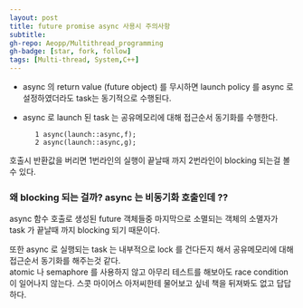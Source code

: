 ```yaml
---
layout: post
title: future promise async 사용시 주의사항
subtitle:
gh-repo: Aeopp/Multithread_programming
gh-badge: [star, fork, follow]
tags: [Multi-thread, System,C++]
---
```


* async 의 return value (future object) 를 무시하면  launch policy 를 async 로 설정하였더라도 task는  동기적으로 수행된다. 
* async 로 launch 된 task 는 공유메모리에 대해 접근순서 동기화를 수행한다.

         1 async(launch::async,f);
         2 async(launch::async,g);

호출시 반환값을 버리면 1번라인의 실행이 끝날때 까지 2번라인이 blocking 되는걸 볼 수 있다.
### 왜 blocking 되는 걸까? async 는 비동기화 호출인데 ?? 
async 함수 호출로 생성된 future 객체들중 마지막으로 소멸되는 객체의 소멸자가 task 가 끝날때 까지 blocking 되기 때문이다.


또한 async 로 실행되는 task 는 내부적으로 lock 를 건다든지 해서 공유메모리에 대해 접근순서 동기화를 해주는것 같다.  
atomic 나 semaphore 를 사용하지 않고 아무리 테스트를 해보아도 race condition 이 일어나지 않는다.
스콧 마이어스 아저씨한테 물어보고 싶네 책을 뒤져봐도 없고 답답하다.
